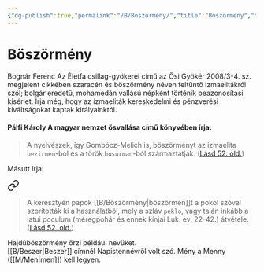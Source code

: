 ```yaml
---
{"dg-publish":true,"permalink":"/B/Böszörmény/","title":"Böszörmény","tags":["containstransclusions","dg_uploaded"],"created":"2023-10-11T06:16","updated":"2023-11-08T03:35"}
---
```



# Böszörmény

Bognár Ferenc Az Életfa csillag-gyökerei című az Ősi Gyökér 2008/3-4. sz. megjelent cikkében szaracén és böszörmény néven feltűntő izmaelitákról szól; bolgár eredetű, mohamedán vallású népként történik beazonosítási kísérlet. Írja még, hogy az izmaeliták kereskedelmi és pénzverési kiváltságokat kaptak királyainktól.  

#### Pálfi Károly A magyar nemzet ősvallása című könyvében írja:

> A nyelvészek, így Gombócz-Melich is, böszörményt az izmaelita `bezirmen`-ból és a török `busurman`-ból származtatják. ([Lásd 52. old.](zotero://open-pdf/library/items/QVETUTRJ?page=52&annotation=55ID3595))  

Másutt írja:  

<div class="transclusion internal-embed is-loaded"><a class="markdown-embed-link" href="/p/pokol/#kv7cjg" aria-label="Open link"><svg xmlns="http://www.w3.org/2000/svg" width="24" height="24" viewBox="0 0 24 24" fill="none" stroke="currentColor" stroke-width="2" stroke-linecap="round" stroke-linejoin="round" class="svg-icon lucide-link"><path d="M10 13a5 5 0 0 0 7.54.54l3-3a5 5 0 0 0-7.07-7.07l-1.72 1.71"></path><path d="M14 11a5 5 0 0 0-7.54-.54l-3 3a5 5 0 0 0 7.07 7.07l1.71-1.71"></path></svg></a><div class="markdown-embed">



> A keresztyén papok [[B/Böszörmény\|böszörmén]]t a pokol szóval szorították ki a használatból, mely a szláv `peklo`, vagy talán inkább a iatui poculum (méregpohár és ennek kínjai Luk. ev. 22-42.) átvétele. ([Lásd 52. old.](zotero://open-pdf/library/items/QVETUTRJ?page=52&annotation=URFKJC68))  


</div></div>

  
Hajdúböszörmény őrzi például nevüket.  
[[B/Beszer\|Beszer]] címnél Napistennévről volt szó. Mény a Menny ([[M/Men\|men]]) kell legyen.  